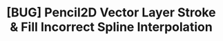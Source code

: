 ---
title: '[BUG] Pencil2D Vector Layer Stroke & Fill Incorrect Spline Interpolation'
redirect_to:
  - 'https://discuss.pencil2d.org/t/bug-pencil2d-vector-layer-stroke-fill-incorrect-spline-interpolation/1118'
---